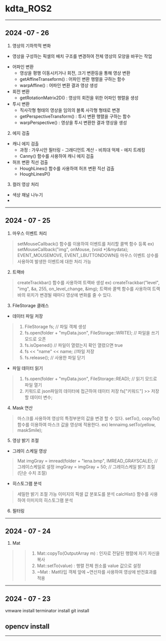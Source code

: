 # kdta_ROS2

---
## 2024 -07 - 26

1. 영상의 기하학적 변화
- 영상을 구성하는 픽셀의 배치 구조를 변경하여 전체 영상의 모양을 바꾸는 작업

* 어파인 변환
    * 영상을 평행 이동시키거나 회전, 크기 변환등을 통해 영상 변환
    * getAffineTranseform() : 어파인 변환 행렬을 구하는 함수
    * warpAffine() : 어파인 변환 결과 영상 생성
* 회전 변환
    * getRotationMatrix2D() : 영상의 회전을 위한 어파인 행렬을 생성
* 투시 변환
    * 직사각형 형태의 영상을 임의의 블록 사각형 형태로 변경
    * getPerspectiveTransform() : 투시 변환 행렬을 구하는 함수
    * warpPerspective() : 영상을 투시 변환한 결과 영상을 생성

2. 에지 검출

* 캐니 에지 검출
    * 과정 : 가우시안 필터링 - 그래디언트 계산 - 비최대 억제 - 에지 트레킹
    * Canny() 함수를 사용하여 캐니 에지 검출
* 허프 변환 직선 검출
    * HoughLines() 함수를 사용하여 허프 변환 직선 검출
    * HoughLinesP()

3. 컬러 영상 처리

* 색상 채널 나누기
* 
---
## 2024 - 07 - 25

1. 마우스 이벤트 처리
> setMouseCallback() 함수를 이용하여 이벤트를 처리할 콜백 함수 등록
> ex) setMouseCallback("img", onMouse, (void *)&mydata);
> EVENT_MOUSEMOVE, EVENT_LBUTTONDOWN등 마우스 이벤트 상수를 사용하여 발생한 이벤트에 대한 처리 가능

2. 트랙바
> createTrackbar() 함수를 사용하여 트랙바 생성
> ex) createTrackbar("level", "img", &a, 255, on_level_change, &img);
> 트랙바 콜백 함수를 사용하여 트랙바의 위치가 변경될 때마다 영상에 변화를 줄 수 있다.

3. FileStorage 클래스
- 데이터 파일 저장
> 1. FileStorage fs; // 파일 객체 생성
> 2. fs.open(folder + "myData.json", FileStorage::WRITE); // 파일을 쓰기 모드로 오픈
> 3. fs.isOpened() // 파일이 열렸는지 확인 열렸으면 true
> 4. fs << "name" << name; //파일 저장
> 5. fs.release(); // 사용한 파일 닫기

- 파일 데이터 읽기
> 1. fs.open(folder + "myData.json", FileStorage::READ); // 읽기 모드로 파일 열기
> 2. 키워드로 json파일의 데이터에 접근하여 데이터 저장
>   fs["키워드"] >> 저장할 데이터 변수;

4. Mask 연산
> 마스크를 사용하여 영상의 특정부분의 값을 변경 할 수 있다.
> setTo(), copyTo() 함수를 이용하여 마스크 값을 영상에 적용한다.
> ex) lennaimg.setTo(yellow, maskSmile);

5. 영상 밝기 조절
- 그레이 스케일 영상
> Mat imgGray = imread(folder + "lena.bmp", IMREAD_GRAYSCALE); // 그레이스케일로 설정
> imgGray = imgGray + 50; // 그레이스케일 밝기 조절 (단순 수치 조절)

- 히스토그램 분석
> 세밀한 밝기 조절 가능
> 이미지의 픽셀 값 분포도를 분석
> calcHist() 함수를 사용하여 이미지의 히스토그램 분석
> 

6. 필터링

---
## 2024 - 07 - 24

1. Mat
>   >1) Mat::copyTo(OutputArray m) : 인자로 전달된 행렬에 자기 자신을 복사
>   >2) Mat::setTo(value) : 행렬 전체 원소를 value 값으로 설정
>   >3) ~Mat : Mat타입 객체 앞에 ~연산자를 사용하여 영상에 반전효과를 적용

---
## 2024 - 07 - 23

vmware install
terminator install
git install

## opencv install
---








